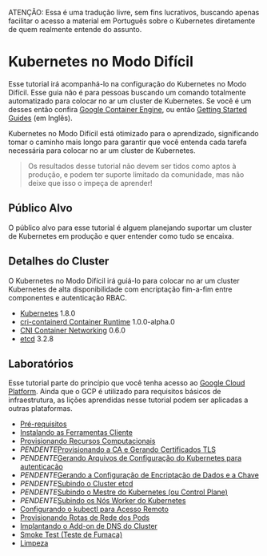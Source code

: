ATENÇÃO: Essa é uma tradução livre, sem fins lucrativos, buscando apenas facilitar o acesso a material em Português sobre o Kubernetes diretamente de quem realmente entende do assunto.

# Kubernetes no Modo Difícil

Esse tutorial irá acompanhá-lo na configuração do Kubernetes no Modo Difícil. Esse guia não é para pessoas buscando um comando totalmente automatizado para colocar no ar um cluster de Kubernetes. Se você é um desses então confira [Google Container Engine](https://cloud.google.com/container-engine), ou então [Getting Started Guides](http://kubernetes.io/docs/getting-started-guides/) (em Inglês).

Kubernetes no Modo Difícil está otimizado para o aprendizado, significando tomar o caminho mais longo para garantir que você entenda cada tarefa necessária para colocar no ar um cluster de Kubernetes.

> Os resultados desse tutorial não devem ser tidos como aptos à produção, e podem ter suporte limitado da comunidade, mas não deixe que isso o impeça de aprender!

## Público Alvo

O público alvo para esse tutorial é alguem planejando suportar um cluster de Kubernetes em produção e quer entender como tudo se encaixa.

## Detalhes do Cluster

O Kubernetes no Modo Difícil irá guiá-lo para colocar no ar um cluster Kubernetes de alta disponibilidade com encriptação fim-a-fim entre componentes e autenticação RBAC.

* [Kubernetes](https://github.com/kubernetes/kubernetes) 1.8.0
* [cri-containerd Container Runtime](https://github.com/kubernetes-incubator/cri-containerd) 1.0.0-alpha.0
* [CNI Container Networking](https://github.com/containernetworking/cni) 0.6.0
* [etcd](https://github.com/coreos/etcd) 3.2.8

## Laboratórios

Esse tutorial parte do princípio que você tenha acesso ao [Google Cloud Platform](https://cloud.google.com). Ainda que o GCP é utilizado para requisitos básicos de infraestrutura, as lições aprendidas nesse tutorial podem ser aplicadas a outras plataformas.

* [Pré-requisitos](docs/01-pre-requisitos.md)
* [Instalando as Ferramentas Cliente](docs/02-ferramentas-cliente.md)
* [Provisionando Recursos Computacionais](docs/03-recursos-computacionais.md)
* _PENDENTE_[Provisionando a CA e Gerando Certificados TLS](docs/04-certificate-authority.md)
* _PENDENTE_[Gerando Arquivos de Configuração do Kubernetes para autenticação](docs/05-kubernetes-configuration-files.md)
* _PENDENTE_[Gerando a Configuração de Encriptação de Dados e a Chave](docs/06-data-encryption-keys.md)
* _PENDENTE_[Subindo o Cluster etcd](docs/07-bootstrapping-etcd.md)
* _PENDENTE_[Subindo o Mestre do Kubernetes (ou Control Plane)](docs/08-bootstrapping-kubernetes-controllers.md)
* _PENDENTE_[Subindo os Nós Worker do Kubernetes](docs/09-bootstrapping-kubernetes-workers.md)
* [Configurando o kubectl para Acesso Remoto](docs/10-configurando-kubectl.md)
* [Provisionando Rotas de Rede dos Pods](docs/11-rotas-de-rede-de-pod.md)
* [Implantando o Add-on de DNS do Cluster](docs/12-dns-addon.md)
* [Smoke Test (Teste de Fumaça)](docs/13-smoke-test.md)
* [Limpeza](docs/14-limpeza.md)
